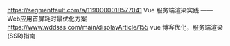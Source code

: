 https://segmentfault.com/a/1190000018577041  Vue 服务端渲染实践 ——Web应用首屏耗时最优化方案
https://www.wddsss.com/main/displayArticle/155   vue 博客优化，服务端渲染(SSR)指南